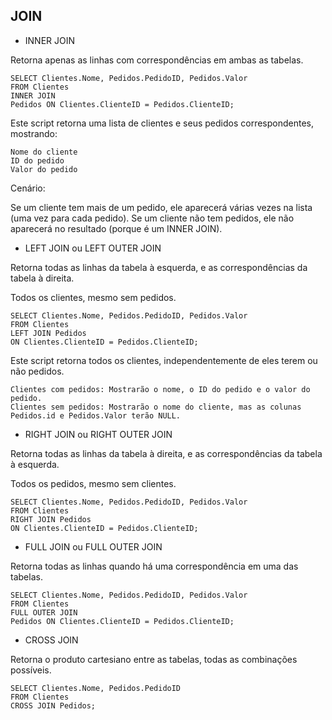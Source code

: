 ## JOIN
* INNER JOIN

Retorna apenas as linhas com correspondências em ambas as tabelas.

```
SELECT Clientes.Nome, Pedidos.PedidoID, Pedidos.Valor 
FROM Clientes 
INNER JOIN
Pedidos ON Clientes.ClienteID = Pedidos.ClienteID;
```

Este script retorna uma lista de clientes e seus pedidos correspondentes, mostrando:

    Nome do cliente
    ID do pedido
    Valor do pedido

Cenário:

Se um cliente tem mais de um pedido, ele aparecerá várias vezes na lista (uma vez para cada pedido).
Se um cliente não tem pedidos, ele não aparecerá no resultado (porque é um INNER JOIN).

* LEFT JOIN ou LEFT OUTER JOIN

Retorna todas as linhas da tabela à esquerda, e as correspondências da tabela à direita.

Todos os clientes, mesmo sem pedidos.

```
SELECT Clientes.Nome, Pedidos.PedidoID, Pedidos.Valor 
FROM Clientes 
LEFT JOIN Pedidos 
ON Clientes.ClienteID = Pedidos.ClienteID;
```

Este script retorna todos os clientes, independentemente de eles terem ou não pedidos.

    Clientes com pedidos: Mostrarão o nome, o ID do pedido e o valor do pedido.
    Clientes sem pedidos: Mostrarão o nome do cliente, mas as colunas Pedidos.id e Pedidos.Valor terão NULL.

* RIGHT JOIN ou RIGHT OUTER JOIN

Retorna todas as linhas da tabela à direita, e as correspondências da tabela à esquerda.

Todos os pedidos, mesmo sem clientes.
```
SELECT Clientes.Nome, Pedidos.PedidoID, Pedidos.Valor
FROM Clientes
RIGHT JOIN Pedidos
ON Clientes.ClienteID = Pedidos.ClienteID;
```

* FULL JOIN ou FULL OUTER JOIN

Retorna todas as linhas quando há uma correspondência em uma das tabelas.

```
SELECT Clientes.Nome, Pedidos.PedidoID, Pedidos.Valor
FROM Clientes 
FULL OUTER JOIN
Pedidos ON Clientes.ClienteID = Pedidos.ClienteID;
```

* CROSS JOIN

Retorna o produto cartesiano entre as tabelas, todas as combinações possíveis.

```
SELECT Clientes.Nome, Pedidos.PedidoID 
FROM Clientes 
CROSS JOIN Pedidos;
```
